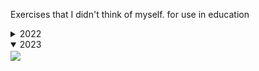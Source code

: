 Exercises that I didn't think of myself. for use in education

<details>
  <summary>2022</summary>
  <img align="center" src="2022/wallpaper.png">
</details>

<details open>
  <summary>2023</summary>
  <img align="center" src="https://cdn.discordapp.com/attachments/639137693975969805/1181699826614804510/image.png?ex=658202b9&is=656f8db9&hm=93ed7ece5451e9adf2a5f1c0db747acb9b96ccc85a77c3f3dfa9fdd88484e5d9&">
</details>